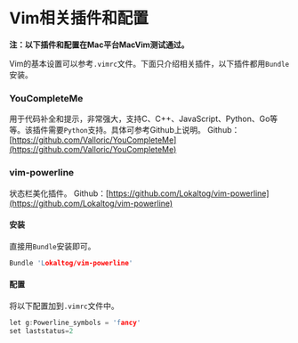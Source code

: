 # Vim相关插件和配置
**注：以下插件和配置在Mac平台MacVim测试通过。**

Vim的基本设置可以参考`.vimrc`文件。下面只介绍相关插件，以下插件都用`Bundle`安装。

### YouCompleteMe
用于代码补全和提示，非常强大，支持C、C++、JavaScript、Python、Go等等。该插件需要`Python`支持。具体可参考Github上说明。
Github：[https://github.com/Valloric/YouCompleteMe](https://github.com/Valloric/YouCompleteMe)

### vim-powerline
状态栏美化插件。
Github：[https://github.com/Lokaltog/vim-powerline](https://github.com/Lokaltog/vim-powerline)
#### 安装
直接用`Bundle`安装即可。
```c
Bundle 'Lokaltog/vim-powerline'
```
#### 配置
将以下配置加到`.vimrc`文件中。
```c
let g:Powerline_symbols = 'fancy'
set laststatus=2
```




